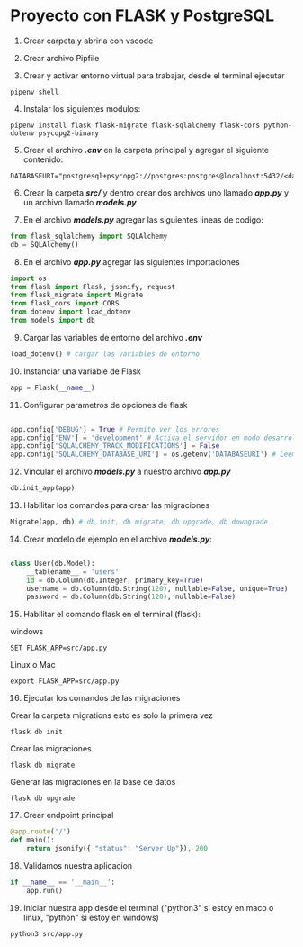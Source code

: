 # Proyecto con FLASK y PostgreSQL

1. Crear carpeta y abrirla con vscode

2. Crear archivo Pipfile

3. Crear y activar entorno virtual para trabajar, desde el terminal ejecutar

```shell
pipenv shell
```
4. Instalar los siguientes modulos:

```shell
pipenv install flask flask-migrate flask-sqlalchemy flask-cors python-dotenv psycopg2-binary
```

5. Crear el archivo ***.env*** en la carpeta principal y agregar el siguiente contenido:

```env
DATABASEURI="postgresql+psycopg2://postgres:postgres@localhost:5432/<database>"
```

6. Crear la carpeta ***src/*** y dentro crear dos archivos uno llamado ***app.py*** y un archivo llamado ***models.py***

7. En el archivo ***models.py*** agregar las siguientes lineas de codigo:

```python
from flask_sqlalchemy import SQLAlchemy
db = SQLAlchemy()
```

8. En el archivo ***app.py*** agregar las siguientes importaciones

```python
import os
from flask import Flask, jsonify, request
from flask_migrate import Migrate
from flask_cors import CORS
from dotenv import load_dotenv
from models import db
```

9. Cargar las variables de entorno del archivo ***.env***

```python
load_dotenv() # cargar las variables de entorno
```

10. Instanciar una variable de Flask

```python
app = Flask(__name__)
```

11. Configurar parametros de opciones de flask

```python

app.config['DEBUG'] = True # Permite ver los errores
app.config['ENV'] = 'development' # Activa el servidor en modo desarrollo
app.config['SQLALCHEMY_TRACK_MODIFICATIONS'] = False
app.config['SQLALCHEMY_DATABASE_URI'] = os.getenv('DATABASEURI') # Leemos la url de conexion a la base de datos

```

12. Vincular el archivo ***models.py*** a nuestro archivo ***app.py***

```python
db.init_app(app)
```

13. Habilitar los comandos para crear las migraciones

```python
Migrate(app, db) # db init, db migrate, db upgrade, db downgrade
```

14. Crear modelo de ejemplo en el archivo ***models.py***:

```python 

class User(db.Model):
    __tablename__ = 'users'
    id = db.Column(db.Integer, primary_key=True)
    username = db.Column(db.String(120), nullable=False, unique=True)
    password = db.Column(db.String(120), nullable=False)

```

15. Habilitar el comando flask en el terminal (flask):

windows
```shell
SET FLASK_APP=src/app.py
```

Linux o Mac
```shell
export FLASK_APP=src/app.py
```

16. Ejecutar los comandos de las migraciones

Crear la carpeta migrations esto es solo la primera vez 
```shell
flask db init
```

Crear las migraciones
```shell
flask db migrate
```

Generar las migraciones en la base de datos
```shell
flask db upgrade
```

17. Crear endpoint principal

```python
@app.route('/')
def main():
    return jsonify({ "status": "Server Up"}), 200
```

18. Validamos nuestra aplicacion

```python
if __name__ == '__main__':
    app.run()
```

19. Iniciar nuestra app desde el terminal ("python3" si estoy en maco o linux, "python" si estoy en windows) 

```shell
python3 src/app.py

```